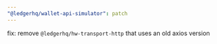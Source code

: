 ```yaml
---
"@ledgerhq/wallet-api-simulator": patch
---
```


fix: remove `@ledgerhq/hw-transport-http` that uses an old axios version
